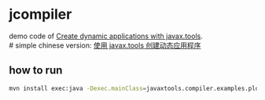 jcompiler
===============

demo code of [Create dynamic applications with javax.tools](http://www.ibm.com/developerworks/java/library/j-jcomp/index.html).  
\# simple chinese version: [使用 javax.tools 创建动态应用程序](http://www.ibm.com/developerworks/cn/java/j-jcomp/)

how to run
-------------------

```bash
mvn install exec:java -Dexec.mainClass=javaxtools.compiler.examples.plotter.Plotter
```
